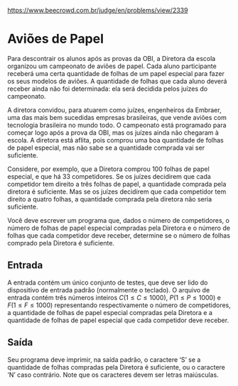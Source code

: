 https://www.beecrowd.com.br/judge/en/problems/view/2339

# Aviões de Papel

Para descontrair os alunos após as provas da OBI, a Diretora da escola
organizou um campeonato de aviões de papel. Cada aluno participante receberá
uma certa quantidade de folhas de um papel especial para fazer os seus modelos
de aviões. A quantidade de folhas que cada aluno deverá receber ainda não foi
determinada: ela será decidida pelos juízes do campeonato.

A diretora convidou, para atuarem como juízes, engenheiros da Embraer, uma das
mais bem sucedidas empresas brasileiras, que vende aviões com tecnologia
brasileira no mundo todo. O campeonato está programado para começar logo após
a prova da OBI, mas os juízes ainda não chegaram à escola. A diretora está
aflita, pois comprou uma boa quantidade de folhas de papel especial, mas não
sabe se a quantidade comprada vai ser suficiente.

Considere, por exemplo, que a Diretora comprou 100 folhas de papel especial, e
que há 33 competidores. Se os juízes decidirem que cada competidor tem direito
a três folhas de papel, a quantidade comprada pela diretora é suficiente. Mas
se os juízes decidirem que cada competidor tem direito a quatro folhas, a
quantidade comprada pela diretora não seria suficiente.

Você deve escrever um programa que, dados o número de competidores, o número
de folhas de papel especial compradas pela Diretora e o número de folhas que
cada competidor deve receber, determine se o número de folhas comprado pela
Diretora é suficiente.

## Entrada

A entrada contém um único conjunto de testes, que deve ser lido do dispositivo
de entrada padrão (normalmente o teclado). O arquivo de entrada contém três
números inteiros $C (1 \leq C \leq 1000)$, $P (1 \leq P \leq 1000)$ e $F (1
\leq F \leq 1000)$ representando respectivamente o número de competidores, a
quantidade de folhas de papel especial compradas pela Diretora e a quantidade
de folhas de papel especial que cada competidor deve receber.

## Saída

Seu programa deve imprimir, na saída padrão, o caractere ‘S’ se a quantidade
de folhas compradas pela Diretora é suficiente, ou o caractere ‘N’ caso
contrário. Note que os caracteres devem ser letras maiúsculas.
